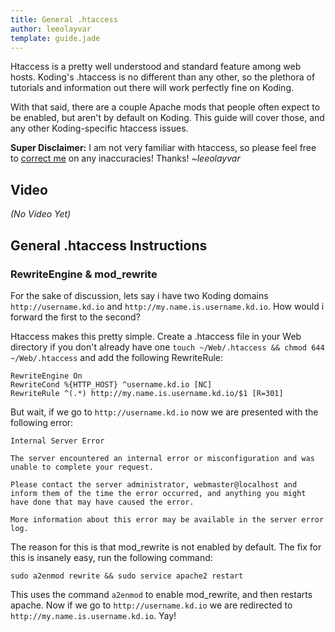 ```yaml
---
title: General .htaccess
author: leeolayvar
template: guide.jade
---
```



Htaccess is a pretty well understood and standard feature among web hosts.
Koding's .htaccess is no different than any other, so the plethora of
tutorials and information out there will work perfectly fine on Koding.

With that said, there are a couple Apache mods that people often expect to
be enabled, but aren't by default on Koding. This guide will cover those,
and any other Koding-specific htaccess issues.

**Super Disclaimer:** I am not very familiar with htaccess, so please feel
free to [correct me][0] on any inaccuracies! Thanks! *~leeolayvar*


## Video

*(No Video Yet)*



## General .htaccess Instructions

<a name="modrewrite" class="anchor"></a>
### RewriteEngine & mod_rewrite 

For the sake of discussion, lets say i have two Koding domains
`http://username.kd.io` and `http://my.name.is.username.kd.io`. How would
i forward the first to the second?

Htaccess makes this pretty simple. Create a .htaccess file in your Web
directory if you don't already have one
`touch ~/Web/.htaccess && chmod 644 ~/Web/.htaccess` and add the
following RewriteRule:

```
RewriteEngine On
RewriteCond %{HTTP_HOST} ^username.kd.io [NC]
RewriteRule ^(.*) http://my.name.is.username.kd.io/$1 [R=301]
```

But wait, if we go to `http://username.kd.io` now we are presented with
the following error:

```
Internal Server Error

The server encountered an internal error or misconfiguration and was unable to complete your request.

Please contact the server administrator, webmaster@localhost and inform them of the time the error occurred, and anything you might have done that may have caused the error.

More information about this error may be available in the server error log.
```

The reason for this is that mod_rewrite is not enabled by default. The fix
for this is insanely easy, run the following command:

```
sudo a2enmod rewrite && sudo service apache2 restart
```

This uses the command `a2enmod` to enable mod_rewrite, and then restarts
apache. Now if we go to `http://username.kd.io` we are redirected to
`http://my.name.is.username.kd.io`. Yay!




<!--
## Additional Resources

If you are looking for .htaccess tutorials, the following links may be
handy. Feel free to [submit a link][0] if you know of a good tutorial!

- 
-->



[0]: https://github.com/koding/docs/issues/new

